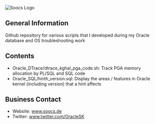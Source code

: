 ![Soocs Logo](http://www.soocs.de/wp-content/uploads/Soocs_Header.gif)

## General Information
Github repository for various scripts that I developed during my Oracle database and OS troubleshooting work

## Contents
- Oracle_DTrace/dtrace_kghal_pga_code.sh: Track PGA memory allocation by PL/SQL and SQL code
- Oracle_SQL/hinth_version.sql:  Display the areas / features in Oracle kernel (including version) that a hint affects

## Business Contact
- Website: www.soocs.de
- Twitter: www.twitter.com/OracleSK
